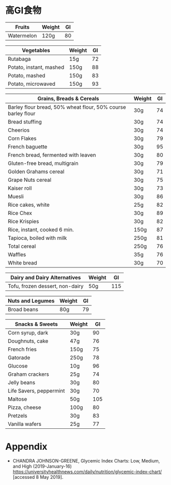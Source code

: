 # 高GI食物
|Fruits    |Weight|GI|
|----------|------|--|
|Watermelon|120g  |80|

|Vegetables             |Weight|GI|
|-----------------------|------|--|
|Rutabaga               |15g   |72|
|Potato, instant, mashed|150g  |88|
|Potato, mashed         |150g  |83|
|Potato, microwaved     |150g  |93|

|Grains, Breads & Cereals                                    |Weight|GI|
|------------------------------------------------------------|------|--|     
|Barley flour bread, 50% wheat flour, 50% course barley flour|30g   |74|
|Bread stuffing                                              |30g   |74|
|Cheerios                                                    |30g   |74|
|Corn Flakes                                                 |30g   |79|
|French baguette                                             |30g   |95|
|French bread, fermented with leaven                         |30g   |80|
|Gluten-free bread, multigrain                               |30g   |79|
|Golden Grahams cereal                                       |30g   |71|
|Grape Nuts cereal                                           |30g   |75|
|Kaiser roll                                                 |30g   |73|
|Muesli                                                      |30g   |86|
|Rice cakes, white                                           |25g   |82|
|Rice Chex                                                   |30g   |89|
|Rice Krispies                                               |30g   |82|
|Rice, instant, cooked 6 min.                                |150g  |87|
|Tapioca, boiled with milk                                   |250g  |81|
|Total cereal                                                |250g  |76|
|Waffles                                                     |35g   |76|
|White bread                                                 |30g   |70|

|Dairy and Dairy Alternatives   |Weight|GI| 
|-------------------------------|------|--|     
|Tofu, frozen dessert, non-dairy|50g   |115|

|Nuts and Legumes|Weight|GI| 
|----------------|------|--|         
|Broad beans     |80g   |79|

|Snacks & Sweets        |Weight|GI|  
|-----------------------|------|--|   
|Corn syrup, dark       |30g   |90|
|Doughnuts, cake        |47g   |76|
|French fries           |150g  |75|
|Gatorade               |250g  |78|
|Glucose                |10g   |96|
|Graham crackers        |25g   |74|
|Jelly beans            |30g   |80|
|Life Savers, peppermint|30g   |70|
|Maltose                |50g   |105|
|Pizza, cheese          |100g  |80|
|Pretzels               |30g   |83|
|Vanilla wafers         |25g   |77|

# Appendix
- CHANDRA JOHNSON-GREENE, Glycemic Index Charts: Low, Medium, and High (2019-January-16) <https://universityhealthnews.com/daily/nutrition/glycemic-index-chart/> [accessed 8 May 2019].